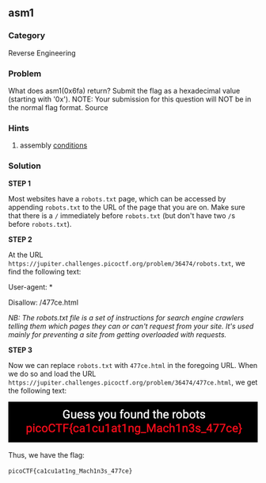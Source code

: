 ## asm1
### Category
Reverse Engineering
### Problem
What does asm1(0x6fa) return? Submit the flag as a hexadecimal value (starting with '0x'). NOTE: Your submission for this question will NOT be in the normal flag format. Source
### Hints
1) assembly [conditions](https://www.tutorialspoint.com/assembly_programming/assembly_conditions.htm)
### Solution

**STEP 1**

Most websites have a ```robots.txt``` page, which can be accessed by appending ```robots.txt``` to the URL of the page that you are on. Make sure that there is a ```/``` immediately before ```robots.txt``` (but don't have two ```/```s before ```robots.txt```).

**STEP 2**

At the URL ```https://jupiter.challenges.picoctf.org/problem/36474/robots.txt```, we find the following text:

User-agent: *

Disallow: /477ce.html

*NB: The robots.txt file is a set of instructions for search engine crawlers telling them which pages they can or can't request from your site. It's used mainly for preventing a site from getting overloaded with requests.*

**STEP 3**

Now we can replace ```robots.txt``` with ```477ce.html``` in the foregoing URL. When we do so and load the URL ```https://jupiter.challenges.picoctf.org/problem/36474/477ce.html```, we get the following text:

![The image isn't displaying, so I'll just tell you the flag here: picoCTF{ca1cu1at1ng_Mach1n3s_477ce}](./img/robots_img.png "ROBOT ROCK")

Thus, we have the flag:

```picoCTF{ca1cu1at1ng_Mach1n3s_477ce}```
